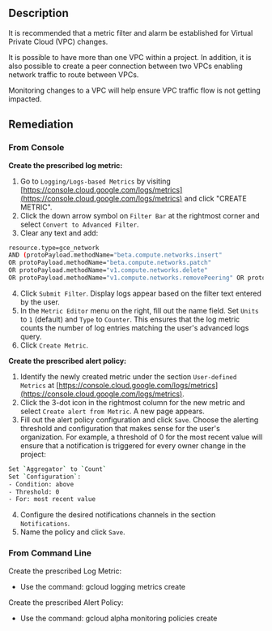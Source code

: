 ## Description

It is recommended that a metric filter and alarm be established for Virtual Private Cloud (VPC) changes.

It is possible to have more than one VPC within a project. In addition, it is also possible to create a peer connection between two VPCs enabling network traffic to route between VPCs.

Monitoring changes to a VPC will help ensure VPC traffic flow is not getting impacted.

## Remediation

### From Console

**Create the prescribed log metric:**

1. Go to `Logging/Logs-based Metrics` by visiting [https://console.cloud.google.com/logs/metrics](https://console.cloud.google.com/logs/metrics) and click "CREATE METRIC".
2. Click the down arrow symbol on `Filter Bar` at the rightmost corner and select `Convert to Advanced Filter`.
3. Clear any text and add:

```bash
resource.type=gce_network
AND (protoPayload.methodName="beta.compute.networks.insert"
OR protoPayload.methodName="beta.compute.networks.patch"
OR protoPayload.methodName="v1.compute.networks.delete"
OR protoPayload.methodName="v1.compute.networks.removePeering" OR protoPayload.methodName="v1.compute.networks.addPeering")
```

4. Click `Submit Filter`. Display logs appear based on the filter text entered by the user.
5. In the `Metric Editor` menu on the right, fill out the name field. Set `Units` to `1` (default) and `Type` to `Counter`. This ensures that the log metric counts the number of log entries matching the user's advanced logs query.
6. Click `Create Metric`.

**Create the prescribed alert policy:**

1. Identify the newly created metric under the section `User-defined Metrics` at [https://console.cloud.google.com/logs/metrics](https://console.cloud.google.com/logs/metrics).
2. Click the 3-dot icon in the rightmost column for the new metric and select `Create alert from Metric`. A new page appears.
3. Fill out the alert policy configuration and click `Save`. Choose the alerting threshold and configuration that makes sense for the user's organization. For example, a threshold of 0 for the most recent value will ensure that a notification is triggered for every owner change in the project:

```bash
Set `Aggregator` to `Count`
Set `Configuration`:
- Condition: above
- Threshold: 0
- For: most recent value
```

4. Configure the desired notifications channels in the section `Notifications`.
5. Name the policy and click `Save`.

### From Command Line

Create the prescribed Log Metric:
- Use the command: gcloud logging metrics create

Create the prescribed Alert Policy:
- Use the command: gcloud alpha monitoring policies create
